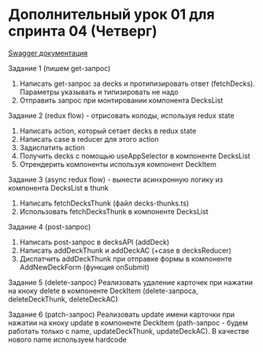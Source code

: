 # Дополнительный урок 01 для спринта 04 (Четверг)

[Swagger документация](https://api.flashcards.andrii.es/docs)

Задание 1 (пишем get-запрос)
1. Написать get-запрос за decks и протипизировать ответ (fetchDecks). Параметры указывать и типизировать не надо
2. Отправить запрос при монтировании компонента DecksList

Задание 2 (redux flow) - отрисовать колоды, используя redux state
1. Написать action, который сетает decks в redux state
2. Написать case в reducer для этого action
3. Задиспатить action
4. Получить decks с помощью useAppSelector в компоненте DecksList
5. Отрендерить компоненты используя компонент DeckItem

Задание 3 (async redux flow) - вынести асинхронную логику из компонента DecksList в thunk
1. Написать fetchDecksThunk (файл decks-thunks.ts)
2. Использовать fetchDecksThunk в компоненте DecksList

Задание 4 (post-запрос)
1. Написать post-запрос в decksAPI (addDeck)
2. Написать addDeckThunk и addDeckAC (+case в decksReducer)
3. Диспатчить addDeckThunk при отправке формы в компоненте AddNewDeckForm (функция onSubmit)

Задание 5 (delete-запрос)
Реализовать удаление карточек при нажатии на кноку delete в компоненте DeckItem (delete-запроса, deleteDeckThunk, deleteDeckAC)

Задание 6 (patch-запрос)
Реализовать update имени карточки при нажатии на кноку update в компоненте DeckItem (path-запрос - будем работать только с name, updateDeckThunk, updateDeckAC). В качестве нового name используем hardcode